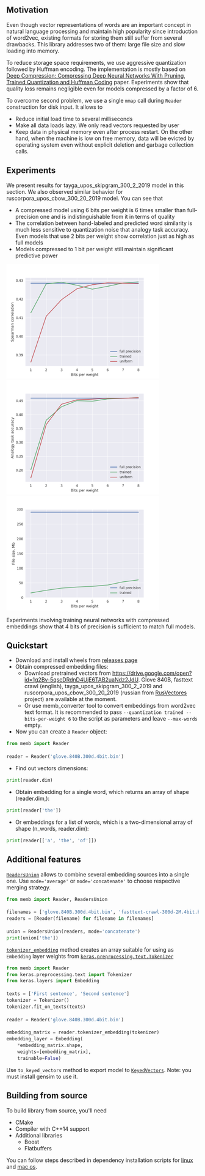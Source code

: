 
## Motivation
Even though vector representations of words are an important concept in natural language processing and maintain
high popularity since introduction of word2vec, existing formats for storing them still suffer from several drawbacks.
This library addresses two of them: large file size and slow loading into memory.

To reduce storage space requirements, we use aggressive quantization followed by Huffman encoding. The implementation
is mostly based on [Deep Compression: Compressing Deep Neural Networks With Pruning, Trained Quantization and Huffman
Coding](https://arxiv.org/pdf/1510.00149.pdf) paper. Experiments show that quality loss remains negligible even for 
models compressed by a factor of 6.

To overcome second problem, we use a single `mmap` call during `Reader` construction for disk input. It allows to
* Reduce initial load time to several milliseconds
* Make all data loads lazy. We only read vectors requested by user
* Keep data in physical memory even after process restart. On the other hand, when the machine is low on free memory,
data will be evicted by operating system even without explicit deletion and garbage collection calls.

## Experiments
We present results for tayga_upos_skipgram_300_2_2019 model in this section. We also observed similar behavior for 
ruscorpora_upos_cbow_300_20_2019 model. You can see that
* A compressed model using 6 bits per weight is 6 times smaller than full-precision one and is indistinguishable 
from it in terms of quality
* The correlation between hand-labeled and predicted word similarity is much less sensitive to quantization noise 
that analogy task accuracy. Even models that use 2 bits per weight show correlation just as high as full models
* Models compressed to 1 bit per weight still maintain significant predictive power

<p float="left">
  <img src="https://github.com/thousandvoices/memb/raw/master/docs/images/spearman.png" alt="spearman" width="400" />
  <img src="https://github.com/thousandvoices/memb/raw/master/docs/images/analogy.png" alt="analogy" width="400" />
  <img src="https://github.com/thousandvoices/memb/raw/master/docs/images/sizes.png" alt="size" width="400" />
</p>

Experiments involving training neural networks with compressed embeddings show that 4 bits of precision is sufficient
to match full models.

## Quickstart
* Download and install wheels from [releases page](https://github.com/thousandvoices/memb/releases)
* Obtain compressed embedding files:
  * Download pretrained vectors from https://drive.google.com/open?id=1g2Bv-5qscDRdnD4UjE6TAB2uaNdz2JdU.
  Glove 840B, fasttext crawl (english), tayga_upos_skipgram_300_2_2019 and ruscorpora_upos_cbow_300_20_2019 
  (russian from [RusVectores](https://rusvectores.org/ru/models/) project) are available at the moment.
  * Or use memb_converter tool to convert embeddings from word2vec text format. It is recommended to pass 
  `--quantization trained --bits-per-weight 6` to the script as parameters and leave `--max-words` empty.
* Now you can create a `Reader` object:
```python
from memb import Reader

reader = Reader('glove.840B.300d.4bit.bin')
```
  * Find out vectors dimensions:
```python
print(reader.dim)
```
  * Obtain embedding for a single word, which returns an array of shape (reader.dim,):
```python
print(reader['the'])
```
  * Or embeddings for a list of words, which is a two-dimensional array of shape (n_words, reader.dim):
```python
print(reader[['a', 'the', 'of']])
```

## Additional features
[`ReadersUnion`](https://github.com/thousandvoices/memb/blob/master/python/memb/readers_union.py#L41) allows to combine 
several embedding sources into a single one. Use `mode='average'` or `mode='concatenate'` to choose respective merging 
strategy.
```python
from memb import Reader, ReadersUnion

filenames = ['glove.840B.300d.4bit.bin', 'fasttext-crawl-300d-2M.4bit.bin']
readers = [Reader(filename) for filename in filenames]

union = ReadersUnion(readers, mode='concatenate')
print(union['the'])
```

[`tokenizer_embedding`](https://github.com/thousandvoices/memb/blob/master/python/memb/reader.py#L38) method creates 
an array suitable for using as `Embedding` layer weights from 
[`keras.preprocessing.text.Tokenizer`](https://keras.io/preprocessing/text/)
```python
from memb import Reader
from keras.preprocessing.text import Tokenizer
from keras.layers import Embedding

texts = ['First sentence', 'Second sentence']
tokenizer = Tokenizer()
tokenizer.fit_on_texts(texts)

reader = Reader('glove.840B.300d.4bit.bin')

embedding_matrix = reader.tokenizer_embedding(tokenizer)
embedding_layer = Embedding(
    *embedding_matrix.shape,
    weights=[embedding_matrix],
    trainable=False)
```

Use `to_keyed_vectors` method to export model to [`KeyedVectors`](https://radimrehurek.com/gensim/models/keyedvectors.html).
Note: you must install gensim to use it.

## Building from source
To build library from source, you'll need
* CMake
* Compiler with C++14 support
* Additional libraries
  * Boost
  * Flatbuffers

You can follow steps described in dependency installation scripts for [linux](https://github.com/thousandvoices/memb/blob/master/tools/development_image/install_deps_linux.sh) and [mac os](https://github.com/thousandvoices/memb/blob/master/tools/development_image/install_deps_darwin.sh).
